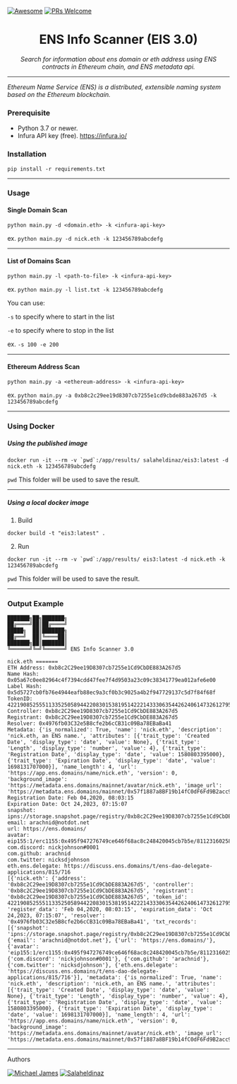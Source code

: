 [![Awesome](https://awesome.re/badge-flat2.svg)](https://github.com/salaheldinaz/eis)
[![PRs Welcome](https://img.shields.io/badge/PRs-welcome-brightgreen.svg?style=flat-square)](http://makeapullrequest.com)

<h1 align="center">ENS Info Scanner (EIS 3.0)</h1>

*<p align="center">Search for information about ens domain or eth address using ENS contracts in Ethereum chain, and ENS metadata api.</p>*

---

_Ethereum Name Service (ENS) is a distributed, extensible naming system based on the Ethereum blockchain._


### Prerequisite
- Python 3.7 or newer.
- Infura API key (free).  https://infura.io/

### Installation
```shell
pip install -r requirements.txt
```

---
### Usage

#### Single Domain Scan 
```shell
python main.py -d <domain.eth> -k <infura-api-key>
```
ex. `python main.py -d nick.eth -k 123456789abcdefg`

---
#### List of Domains Scan
```shell
python main.py -l <path-to-file> -k <infura-api-key>
```
ex. `python main.py -l list.txt -k 123456789abcdefg`

You can use:

`-s` to specify where to start in the list

`-e` to specify where to stop in the list

ex. `-s 100 -e 200` 

---

#### Ethereum Address Scan
```shell
python main.py -a <ethereum-address> -k <infura-api-key>
```
ex. `python main.py -a 0xb8c2c29ee19d8307cb7255e1cd9cbde883a267d5 -k 123456789abcdefg`

---

### Using Docker

##### Using the published image
```shell
docker run -it --rm -v `pwd`:/app/results/ salaheldinaz/eis3:latest -d nick.eth -k 123456789abcdefg
```
`pwd` This folder will be used to save the result.

---

##### Using a local docker image
1. Build
```shell
docker build -t "eis3:latest" . 
```

2. Run
```shell
docker run -it --rm -v `pwd`:/app/results/ eis3:latest -d nick.eth -k 123456789abcdefg
```
`pwd` This folder will be used to save the result.

---
### Output Example 
```shell
███████╗██╗███████╗
██╔════╝██║██╔════╝
█████╗  ██║███████╗
██╔══╝  ██║╚════██║
███████╗██║███████║
╚══════╝╚═╝╚══════╝ ENS Info Scanner 3.0

nick.eth =======
ETH Address: 0xb8c2C29ee19D8307cb7255e1Cd9CbDE883A267d5
Name Hash: 0x05a67c0ee82964c4f7394cdd47fee7f4d9503a23c09c38341779ea012afe6e00
Label Hash: 0x5d5727cb0fb76e4944eafb88ec9a3cf0b3c9025a4b2f947729137c5d7f84f68f
TokenID: 42219085255511335250589442208301538195142221433306354426240614732612795430543
Controller: 0xb8c2C29ee19D8307cb7255e1Cd9CbDE883A267d5
Registrant: 0xb8c2C29ee19D8307cb7255e1Cd9CbDE883A267d5
Resolver: 0x4976fb03C32e5B8cfe2b6cCB31c09Ba78EBaBa41
Metadata: {'is_normalized': True, 'name': 'nick.eth', 'description': 'nick.eth, an ENS name.', 'attributes': [{'trait_type': 'Created Date', 'display_type': 'date', 'value': None}, {'trait_type': 'Length', 'display_type': 'number', 'value': 4}, {'trait_type': 'Registration Date', 'display_type': 'date', 'value': 1580803395000}, {'trait_type': 'Expiration Date', 'display_type': 'date', 'value': 1698131707000}], 'name_length': 4, 'url': 'https://app.ens.domains/name/nick.eth', 'version': 0, 'background_image': 'https://metadata.ens.domains/mainnet/avatar/nick.eth', 'image_url': 'https://metadata.ens.domains/mainnet/0x57f1887a8BF19b14fC0dF6Fd9B2acc9Af147eA85/0x5d5727cb0fb76e4944eafb88ec9a3cf0b3c9025a4b2f947729137c5d7f84f68f/image'}
Registration Date: Feb 04,2020, 08:03:15
Expiration Date: Oct 24,2023, 07:15:07
snapshot: ipns://storage.snapshot.page/registry/0xb8c2C29ee19D8307cb7255e1Cd9CbDE883A267d5/nick.eth
email: arachnid@notdot.net
url: https://ens.domains/
avatar: eip155:1/erc1155:0x495f947276749ce646f68ac8c248420045cb7b5e/8112316025873927737505937898915153732580103913704334048512380490797008551937
com.discord: nickjohnson#0001
com.github: arachnid
com.twitter: nicksdjohnson
eth.ens.delegate: https://discuss.ens.domains/t/ens-dao-delegate-applications/815/716
[{'nick.eth': {'address': '0xb8c2C29ee19D8307cb7255e1Cd9CbDE883A267d5', 'controller': '0xb8c2C29ee19D8307cb7255e1Cd9CbDE883A267d5', 'registrant': '0xb8c2C29ee19D8307cb7255e1Cd9CbDE883A267d5', 'token_id': 42219085255511335250589442208301538195142221433306354426240614732612795430543, 'register_data': 'Feb 04,2020, 08:03:15', 'expiration_data': 'Oct 24,2023, 07:15:07', 'resolver': '0x4976fb03C32e5B8cfe2b6cCB31c09Ba78EBaBa41', 'txt_records': [{'snapshot': 'ipns://storage.snapshot.page/registry/0xb8c2C29ee19D8307cb7255e1Cd9CbDE883A267d5/nick.eth'}, {'email': 'arachnid@notdot.net'}, {'url': 'https://ens.domains/'}, {'avatar': 'eip155:1/erc1155:0x495f947276749ce646f68ac8c248420045cb7b5e/8112316025873927737505937898915153732580103913704334048512380490797008551937'}, {'com.discord': 'nickjohnson#0001'}, {'com.github': 'arachnid'}, {'com.twitter': 'nicksdjohnson'}, {'eth.ens.delegate': 'https://discuss.ens.domains/t/ens-dao-delegate-applications/815/716'}], 'metadata': {'is_normalized': True, 'name': 'nick.eth', 'description': 'nick.eth, an ENS name.', 'attributes': [{'trait_type': 'Created Date', 'display_type': 'date', 'value': None}, {'trait_type': 'Length', 'display_type': 'number', 'value': 4}, {'trait_type': 'Registration Date', 'display_type': 'date', 'value': 1580803395000}, {'trait_type': 'Expiration Date', 'display_type': 'date', 'value': 1698131707000}], 'name_length': 4, 'url': 'https://app.ens.domains/name/nick.eth', 'version': 0, 'background_image': 'https://metadata.ens.domains/mainnet/avatar/nick.eth', 'image_url': 'https://metadata.ens.domains/mainnet/0x57f1887a8BF19b14fC0dF6Fd9B2acc9Af147eA85/0x5d5727cb0fb76e4944eafb88ec9a3cf0b3c9025a4b2f947729137c5d7f84f68f/image'}}}]
```

---

Authors

[![Michael James](https://img.shields.io/twitter/follow/ginsberg5150?style=social&logo=twitter)](https://twitter.com/ginsberg5150)
     [![Salaheldinaz](https://img.shields.io/twitter/follow/salaheldinaz?style=social&logo=twitter)](https://twitter.com/salaheldinaz)
